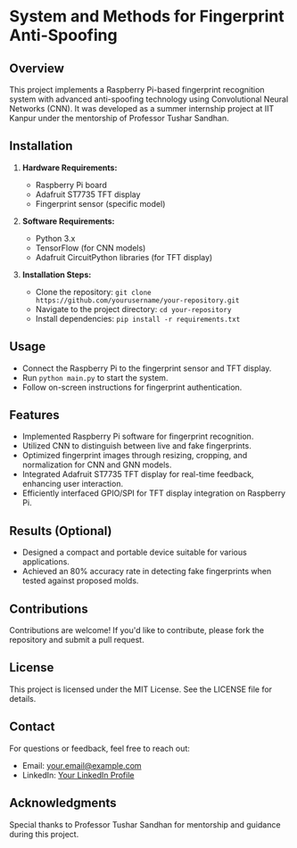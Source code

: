 # System and Methods for Fingerprint Anti-Spoofing

## Overview
This project implements a Raspberry Pi-based fingerprint recognition system with advanced anti-spoofing technology using Convolutional Neural Networks (CNN). It was developed as a summer internship project at IIT Kanpur under the mentorship of Professor Tushar Sandhan.

## Installation
1. **Hardware Requirements:**
   - Raspberry Pi board
   - Adafruit ST7735 TFT display
   - Fingerprint sensor (specific model)
   
2. **Software Requirements:**
   - Python 3.x
   - TensorFlow (for CNN models)
   - Adafruit CircuitPython libraries (for TFT display)

3. **Installation Steps:**
   - Clone the repository: `git clone https://github.com/yourusername/your-repository.git`
   - Navigate to the project directory: `cd your-repository`
   - Install dependencies: `pip install -r requirements.txt`

## Usage
- Connect the Raspberry Pi to the fingerprint sensor and TFT display.
- Run `python main.py` to start the system.
- Follow on-screen instructions for fingerprint authentication.

## Features
- Implemented Raspberry Pi software for fingerprint recognition.
- Utilized CNN to distinguish between live and fake fingerprints.
- Optimized fingerprint images through resizing, cropping, and normalization for CNN and GNN models.
- Integrated Adafruit ST7735 TFT display for real-time feedback, enhancing user interaction.
- Efficiently interfaced GPIO/SPI for TFT display integration on Raspberry Pi.

## Results (Optional)
- Designed a compact and portable device suitable for various applications.
- Achieved an 80% accuracy rate in detecting fake fingerprints when tested against proposed molds.

## Contributions
Contributions are welcome! If you'd like to contribute, please fork the repository and submit a pull request.

## License
This project is licensed under the MIT License. See the LICENSE file for details.

## Contact
For questions or feedback, feel free to reach out:
- Email: your.email@example.com
- LinkedIn: [Your LinkedIn Profile](https://linkedin.com/yourprofile)

## Acknowledgments
Special thanks to Professor Tushar Sandhan for mentorship and guidance during this project.
